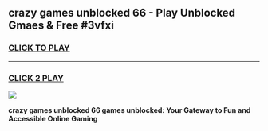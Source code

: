 
## crazy games unblocked 66 - Play Unblocked Gmaes & Free #3vfxi
<h3>
<a href="https://news.freeplayer.one?title=crazy_games_unblocked_66&ref=24F">CLICK TO PLAY</a></h3>
<hr>

<h3>
<a href="https://news.freeplayer.one?title=crazy_games_unblocked_66&ref=24F">CLICK 2 PLAY</a>
  
</h3>

<a href="https://news.freeplayer.one?title=crazy_games_unblocked_66&ref=24F/"><img src="https://clearcache.store/games.png"></a>


**crazy games unblocked 66 games unblocked: Your Gateway to Fun and Accessible Online Gaming**
